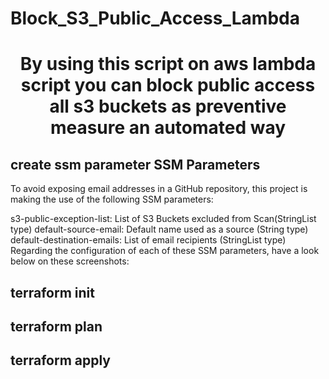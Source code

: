 # Block_S3_Public_Access_Lambda

<h1 align="center">By using this script on aws lambda script  you can  block public access all s3 buckets as preventive measure an automated way </h1>

## create ssm parameter SSM Parameters
To avoid exposing email addresses in a GitHub repository, this project is making the use of the following SSM parameters:

s3-public-exception-list: List of S3 Buckets excluded from Scan(StringList type)
default-source-email: Default name used as a source (String type)
default-destination-emails: List of email recipients (StringList type)
Regarding the configuration of each of these SSM parameters, have a look below on these screenshots:

## terraform init

## terraform plan

## terraform apply
